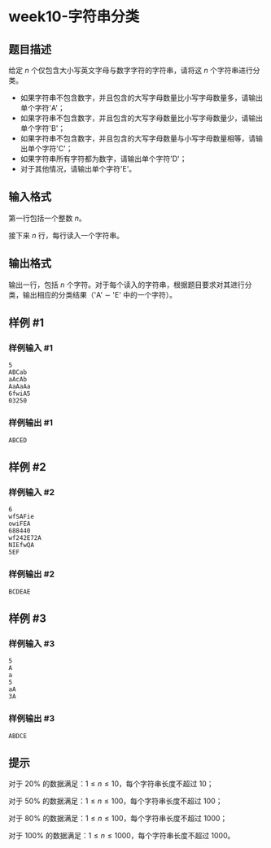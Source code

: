# week10-字符串分类

## 题目描述

给定 $n$ 个仅包含大小写英文字母与数字字符的字符串，请将这 $n$ 个字符串进行分类。

- 如果字符串不包含数字，并且包含的大写字母数量比小写字母数量多，请输出单个字符'A'；
- 如果字符串不包含数字，并且包含的大写字母数量比小写字母数量少，请输出单个字符'B'；
- 如果字符串不包含数字，并且包含的大写字母数量与小写字母数量相等，请输出单个字符'C'；
- 如果字符串所有字符都为数字，请输出单个字符'D'；
- 对于其他情况，请输出单个字符'E'。

## 输入格式

第一行包括一个整数 $n$。

接下来 $n$ 行，每行读入一个字符串。

## 输出格式

输出一行，包括 $n$ 个字符。对于每个读入的字符串，根据题目要求对其进行分类，输出相应的分类结果（'A' $\sim$ 'E' 中的一个字符）。

## 样例 #1

### 样例输入 #1

```
5
ABCab
aAcAb
AaAaAa
6fwiA5
03250
```

### 样例输出 #1

```
ABCED
```

## 样例 #2

### 样例输入 #2

```
6
wfSAFie
owiFEA
688440
wf242E72A
NIEfwQA
5EF
```

### 样例输出 #2

```
BCDEAE
```

## 样例 #3

### 样例输入 #3

```
5
A
a
5
aA
3A
```

### 样例输出 #3

```
ABDCE
```

## 提示

对于 $20\%$ 的数据满足：$1 \le n \le 10$，每个字符串长度不超过 $10$；

对于 $50\%$ 的数据满足：$1 \le n \le 100$，每个字符串长度不超过 $100$；

对于 $80\%$ 的数据满足：$1 \le n \le 100$，每个字符串长度不超过 $1000$；

对于 $100\%$ 的数据满足：$1 \le n \le 1000$，每个字符串长度不超过 $1000$。